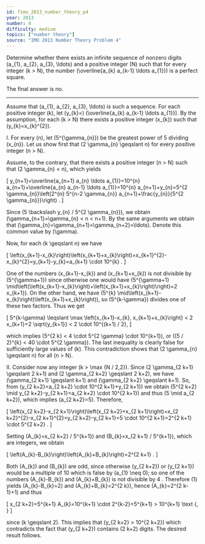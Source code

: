 ```yaml
---
id: fimo_2013_number_theory_p4
year: 2013
number: 4
difficulty: medium
topics: ["number theory"]
source: "IMO 2013 Number Theory Problem 4"
---
```


Determine whether there exists an infinite sequence of nonzero digits \(a_{1}, a_{2}, a_{3}, \ldots\) and a positive integer \(N\) such that for every integer \(k > N\), the number \(\overline{a_{k} a_{k-1} \ldots a_{1}}\) is a perfect square.

The final answer is no.

---
Assume that \(a_{1}, a_{2}, a_{3}, \ldots\) is such a sequence. For each positive integer \(k\), let \(y_{k}=\) \(\overline{a_{k} a_{k-1} \ldots a_{1}}\). By the assumption, for each \(k > N\) there exists a positive integer \(x_{k}\) such that \(y_{k}=x_{k}^{2}\).

I. For every \(n\), let \(5^{\gamma_{n}}\) be the greatest power of 5 dividing \(x_{n}\). Let us show first that \(2 \gamma_{n} \geqslant n\) for every positive integer \(n > N\).

Assume, to the contrary, that there exists a positive integer \(n > N\) such that \(2 \gamma_{n} < n\), which yields

\[
y_{n+1}=\overline{a_{n+1} a_{n} \ldots a_{1}}=10^{n} a_{n+1}+\overline{a_{n} a_{n-1} \ldots a_{1}}=10^{n} a_{n+1}+y_{n}=5^{2 \gamma_{n}}\left(2^{n} 5^{n-2 \gamma_{n}} a_{n+1}+\frac{y_{n}}{5^{2 \gamma_{n}}}\right) .
\]

Since \(5 \backslash y_{n} / 5^{2 \gamma_{n}}\), we obtain \(\gamma_{n+1}=\gamma_{n} < n < n+1\). By the same arguments we obtain that \(\gamma_{n}=\gamma_{n+1}=\gamma_{n+2}=\ldots\). Denote this common value by \(\gamma\).

Now, for each \(k \geqslant n\) we have

\[
\left(x_{k+1}-x_{k}\right)\left(x_{k+1}+x_{k}\right)=x_{k+1}^{2}-x_{k}^{2}=y_{k+1}-y_{k}=a_{k+1} \cdot 10^{k} .
\]

One of the numbers \(x_{k+1}-x_{k}\) and \(x_{k+1}+x_{k}\) is not divisible by \(5^{\gamma+1}\) since otherwise one would have \(5^{\gamma+1} \mid\left(\left(x_{k+1}-x_{k}\right)+\left(x_{k+1}+x_{k}\right)\right)=2 x_{k+1}\). On the other hand, we have \(5^{k} \mid\left(x_{k+1}-x_{k}\right)\left(x_{k+1}+x_{k}\right)\), so \(5^{k-\gamma}\) divides one of these two factors. Thus we get

\[
5^{k-\gamma} \leqslant \max \left\{x_{k+1}-x_{k}, x_{k+1}+x_{k}\right\} < 2 x_{k+1}=2 \sqrt{y_{k+1}} < 2 \cdot 10^{(k+1) / 2},
\]

which implies \(5^{2 k} < 4 \cdot 5^{2 \gamma} \cdot 10^{k+1}\), or \((5 / 2)^{k} < 40 \cdot 5^{2 \gamma}\). The last inequality is clearly false for sufficiently large values of \(k\). This contradiction shows that \(2 \gamma_{n} \geqslant n\) for all \(n > N\).

II. Consider now any integer \(k > \max \{N / 2,2\}\). Since \(2 \gamma_{2 k+1} \geqslant 2 k+1\) and \(2 \gamma_{2 k+2} \geqslant 2 k+2\), we have \(\gamma_{2 k+1} \geqslant k+1\) and \(\gamma_{2 k+2} \geqslant k+1\). So, from \(y_{2 k+2}=a_{2 k+2} \cdot 10^{2 k+1}+y_{2 k+1}\) we obtain \(5^{2 k+2} \mid y_{2 k+2}-y_{2 k+1}=a_{2 k+2} \cdot 10^{2 k+1}\) and thus \(5 \mid a_{2 k+2}\), which implies \(a_{2 k+2}=5\). Therefore,

\[
\left(x_{2 k+2}-x_{2 k+1}\right)\left(x_{2 k+2}+x_{2 k+1}\right)=x_{2 k+2}^{2}-x_{2 k+1}^{2}=y_{2 k+2}-y_{2 k+1}=5 \cdot 10^{2 k+1}=2^{2 k+1} \cdot 5^{2 k+2} .
\]

Setting \(A_{k}=x_{2 k+2} / 5^{k+1}\) and \(B_{k}=x_{2 k+1} / 5^{k+1}\), which are integers, we obtain

\[
\left(A_{k}-B_{k}\right)\left(A_{k}+B_{k}\right)=2^{2 k+1} .
\]

Both \(A_{k}\) and \(B_{k}\) are odd, since otherwise \(y_{2 k+2}\) or \(y_{2 k+1}\) would be a multiple of 10 which is false by \(a_{1} \neq 0\); so one of the numbers \(A_{k}-B_{k}\) and \(A_{k}+B_{k}\) is not divisible by 4 . Therefore (1) yields \(A_{k}-B_{k}=2\) and \(A_{k}+B_{k}=2^{2 k}\), hence \(A_{k}=2^{2 k-1}+1\) and thus

\[
x_{2 k+2}=5^{k+1} A_{k}=10^{k+1} \cdot 2^{k-2}+5^{k+1} > 10^{k+1} \text {, }
\]

since \(k \geqslant 2\). This implies that \(y_{2 k+2} > 10^{2 k+2}\) which contradicts the fact that \(y_{2 k+2}\) contains \(2 k+2\) digits. The desired result follows.
